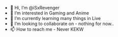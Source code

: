 - 👋 Hi, I’m @iSxRevenger
- 👀 I’m interested in Gaming and Anime
- 🌱 I’m currently learning many things in Live
- 💞️ I’m looking to collaborate on - nothing for now..
- 📫 How to reach me - Never KEKW 

<!---
iSxRevenger/iSxRevenger is a ✨ special ✨ repository because its `README.md` (this file) appears on your GitHub profile.
You can click the Preview link to take a look at your changes.
--->
